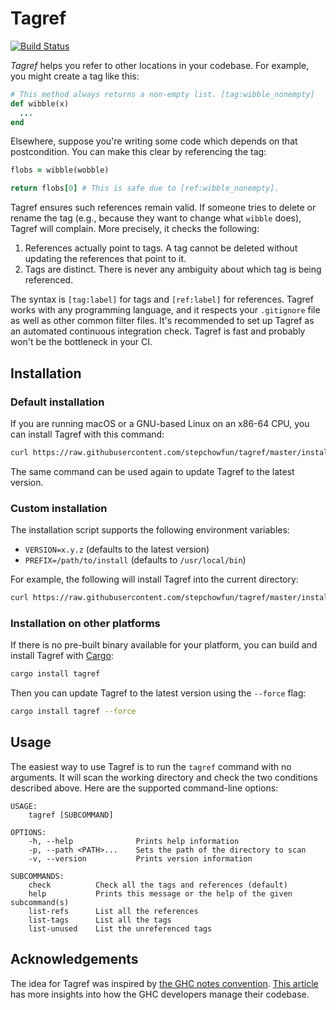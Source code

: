# Tagref

[![Build Status](https://travis-ci.org/stepchowfun/tagref.svg?branch=master)](https://travis-ci.org/stepchowfun/tagref)

*Tagref* helps you refer to other locations in your codebase. For example, you might create a tag like this:

```ruby
# This method always returns a non-empty list. [tag:wibble_nonempty]
def wibble(x)
  ...
end
```

Elsewhere, suppose you're writing some code which depends on that postcondition. You can make this clear by referencing the tag:

```ruby
flobs = wibble(wobble)

return flobs[0] # This is safe due to [ref:wibble_nonempty].
```

Tagref ensures such references remain valid. If someone tries to delete or rename the tag (e.g., because they want to change what `wibble` does), Tagref will complain. More precisely, it checks the following:

1. References actually point to tags. A tag cannot be deleted without updating the references that point to it.
2. Tags are distinct. There is never any ambiguity about which tag is being referenced.

The syntax is `[tag:label]` for tags and `[ref:label]` for references. Tagref works with any programming language, and it respects your `.gitignore` file as well as other common filter files. It's recommended to set up Tagref as an automated continuous integration check. Tagref is fast and probably won't be the bottleneck in your CI.

## Installation

### Default installation

If you are running macOS or a GNU-based Linux on an x86-64 CPU, you can install Tagref with this command:

```sh
curl https://raw.githubusercontent.com/stepchowfun/tagref/master/install.sh -LSfs | sh
```

The same command can be used again to update Tagref to the latest version.

### Custom installation

The installation script supports the following environment variables:

- `VERSION=x.y.z` (defaults to the latest version)
- `PREFIX=/path/to/install` (defaults to `/usr/local/bin`)

For example, the following will install Tagref into the current directory:

```sh
curl https://raw.githubusercontent.com/stepchowfun/tagref/master/install.sh -LSfs | PREFIX=. sh
```

### Installation on other platforms

If there is no pre-built binary available for your platform, you can build and install Tagref with [Cargo](https://doc.rust-lang.org/book/second-edition/ch14-04-installing-binaries.html):

```sh
cargo install tagref
```

Then you can update Tagref to the latest version using the `--force` flag:

```sh
cargo install tagref --force
```

## Usage

The easiest way to use Tagref is to run the `tagref` command with no arguments. It will scan the working directory and check the two conditions described above. Here are the supported command-line options:

```
USAGE:
    tagref [SUBCOMMAND]

OPTIONS:
    -h, --help              Prints help information
    -p, --path <PATH>...    Sets the path of the directory to scan
    -v, --version           Prints version information

SUBCOMMANDS:
    check          Check all the tags and references (default)
    help           Prints this message or the help of the given subcommand(s)
    list-refs      List all the references
    list-tags      List all the tags
    list-unused    List the unreferenced tags
```

## Acknowledgements

The idea for Tagref was inspired by [the GHC notes convention](https://ghc.haskell.org/trac/ghc/wiki/Commentary/CodingStyle#Commentsinthesourcecode). [This article](http://www.aosabook.org/en/ghc.html) has more insights into how the GHC developers manage their codebase.
